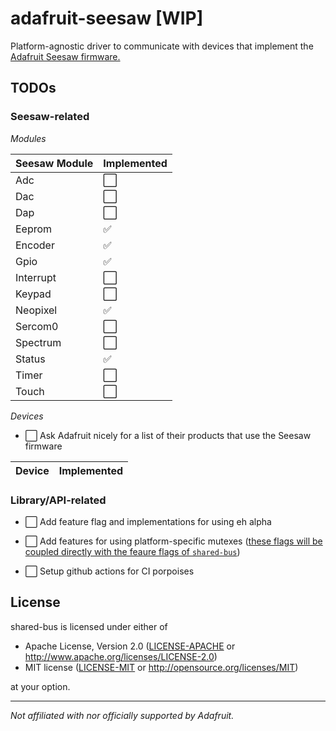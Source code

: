# adafruit-seesaw [WIP]

Platform-agnostic driver to communicate with devices that implement the [Adafruit Seesaw firmware.](https://github.com/adafruit/Adafruit_Seesaw)

## TODOs

### Seesaw-related

_Modules_

| Seesaw Module | Implemented |
| ------------- | ----------- |
| Adc           | ⬜️         |
| Dac           | ⬜️         |
| Dap           | ⬜️         |
| Eeprom        | ✅          |
| Encoder       | ✅          |
| Gpio          | ✅          |
| Interrupt     | ⬜️         |
| Keypad        | ⬜️         |
| Neopixel      | ✅          |
| Sercom0       | ⬜️         |
| Spectrum      | ⬜️         |
| Status        | ✅          |
| Timer         | ⬜️         |
| Touch         | ⬜️         |

_Devices_

- ⬜️ Ask Adafruit nicely for a list of their products that use the Seesaw firmware

| Device | Implemented |
| ------ | ----------- |

### Library/API-related

- ⬜️ Add feature flag and implementations for using eh alpha
- ⬜️ Add features for using platform-specific mutexes ([these flags will be coupled directly with the feaure flags of `shared-bus`](https://docs.rs/crate/shared-bus/latest/features))

- ⬜️ Setup github actions for CI porpoises

## License

shared-bus is licensed under either of

- Apache License, Version 2.0 ([LICENSE-APACHE](LICENSE-APACHE) or http://www.apache.org/licenses/LICENSE-2.0)
- MIT license ([LICENSE-MIT](LICENSE-MIT) or http://opensource.org/licenses/MIT)

at your option.

---

_Not affiliated with nor officially supported by Adafruit._
